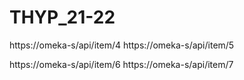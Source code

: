 # THYP_21-22

https://omeka-s/api/item/4
https://omeka-s/api/item/5

https://omeka-s/api/item/6
https://omeka-s/api/item/7


<!-- http://omeka.mysite.com/api/items/xxx -->
<!-- http://localhost:8888/omeka-s/admin/item/4#item-metadata -->